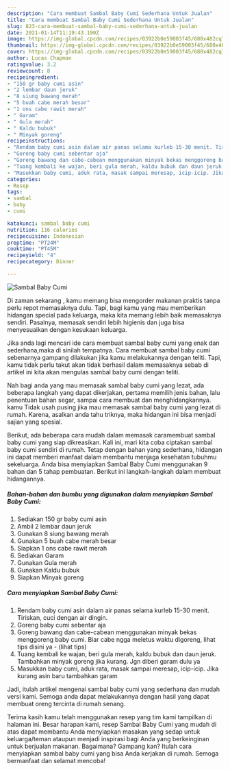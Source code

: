 ```yaml
---
description: "Cara membuat Sambal Baby Cumi Sederhana Untuk Jualan"
title: "Cara membuat Sambal Baby Cumi Sederhana Untuk Jualan"
slug: 823-cara-membuat-sambal-baby-cumi-sederhana-untuk-jualan
date: 2021-01-14T11:19:43.190Z
image: https://img-global.cpcdn.com/recipes/03922b0e59003f45/680x482cq70/sambal-baby-cumi-foto-resep-utama.jpg
thumbnail: https://img-global.cpcdn.com/recipes/03922b0e59003f45/680x482cq70/sambal-baby-cumi-foto-resep-utama.jpg
cover: https://img-global.cpcdn.com/recipes/03922b0e59003f45/680x482cq70/sambal-baby-cumi-foto-resep-utama.jpg
author: Lucas Chapman
ratingvalue: 3.2
reviewcount: 8
recipeingredient:
- "150 gr baby cumi asin"
- "2 lembar daun jeruk"
- "8 siung bawang merah"
- "5 buah cabe merah besar"
- "1 ons cabe rawit merah"
- " Garam"
- " Gula merah"
- " Kaldu bubuk"
- " Minyak goreng"
recipeinstructions:
- "Rendam baby cumi asin dalam air panas selama kurleb 15-30 menit. Tiriskan, cuci dengan air dingin."
- "Goreng baby cumi sebentar aja"
- "Goreng bawang dan cabe-cabean menggunakan minyak bekas menggoreng baby cumi. Biar cabe ngga meletus waktu digoreng, lihat tips disini ya           (lihat tips)"
- "Tuang kembali ke wajan, beri gula merah, kaldu bubuk dan daun jeruk. Tambahkan minyak goreng jika kurang. Jgn diberi garam dulu ya"
- "Masukkan baby cumi, aduk rata, masak sampai meresap, icip-icip. Jika kurang asin baru tambahkan garam"
categories:
- Resep
tags:
- sambal
- baby
- cumi

katakunci: sambal baby cumi 
nutrition: 116 calories
recipecuisine: Indonesian
preptime: "PT24M"
cooktime: "PT45M"
recipeyield: "4"
recipecategory: Dinner

---
```



![Sambal Baby Cumi](https://img-global.cpcdn.com/recipes/03922b0e59003f45/680x482cq70/sambal-baby-cumi-foto-resep-utama.jpg)

Di zaman  sekarang , kamu memang bisa mengorder makanan praktis tanpa perlu repot memasaknya dulu. Tapi, bagi kamu yang mau memberikan hidangan special pada keluarga, maka kita memang lebih baik memasaknya sendiri. Pasalnya, memasak sendiri lebih higienis dan juga bisa menyesuaikan dengan kesukaan keluarga.

Jika anda lagi mencari ide cara membuat sambal baby cumi yang enak dan sederhana,maka di sinilah tempatnya. Cara membuat sambal baby cumi  sebenarnya gampang dilakukan jika kamu melakukannya dengan teliti. Tapi, kamu tidak perlu takut akan tidak berhasil dalam memasaknya 
sebab di artikel ini kita akan mengulas sambal baby cumi dengan teliti.  



Nah bagi anda yang mau memasak sambal baby cumi yang lezat, ada beberapa langkah yang dapat dikerjakan, pertama memilih jenis bahan, lalu penentuan bahan segar, sampai cara membuat dan menghidangkannya. kamu Tidak usah pusing jika mau memasak sambal baby cumi yang lezat di rumah. Karena, asalkan anda  tahu triknya, maka hidangan ini bisa menjadi sajian yang spesial.

Berikut, ada beberapa cara mudah dalam memasak caramembuat sambal baby cumi yang siap dikreasikan. Kali ini, mari kita coba ciptakan sambal baby cumi sendiri di rumah. Tetap dengan bahan yang sederhana, hidangan ini dapat memberi manfaat dalam membantu menjaga kesehatan tubuhmu sekeluarga. Anda bisa menyiapkan Sambal Baby Cumi menggunakan 9 bahan dan 5 tahap pembuatan. Berikut ini langkah-langkah dalam membuat hidangannya.

<!--inarticleads1-->

##### Bahan-bahan dan bumbu yang digunakan dalam menyiapkan Sambal Baby Cumi:

1. Sediakan 150 gr baby cumi asin
1. Ambil 2 lembar daun jeruk
1. Gunakan 8 siung bawang merah
1. Gunakan 5 buah cabe merah besar
1. Siapkan 1 ons cabe rawit merah
1. Sediakan  Garam
1. Gunakan  Gula merah
1. Gunakan  Kaldu bubuk
1. Siapkan  Minyak goreng




<!--inarticleads2-->

##### Cara menyiapkan Sambal Baby Cumi:

1. Rendam baby cumi asin dalam air panas selama kurleb 15-30 menit. Tiriskan, cuci dengan air dingin.
1. Goreng baby cumi sebentar aja
1. Goreng bawang dan cabe-cabean menggunakan minyak bekas menggoreng baby cumi. Biar cabe ngga meletus waktu digoreng, lihat tips disini ya -           (lihat tips)
1. Tuang kembali ke wajan, beri gula merah, kaldu bubuk dan daun jeruk. Tambahkan minyak goreng jika kurang. Jgn diberi garam dulu ya
1. Masukkan baby cumi, aduk rata, masak sampai meresap, icip-icip. Jika kurang asin baru tambahkan garam




Jadi, itulah artikel mengenai  sambal baby cumi  yang sederhana dan mudah versi kami. Semoga anda dapat melakukannya dengan hasil yang dapat membuat oreng tercinta di rumah senang. 

Terima kasih kamu telah menggunakan resep yang tim kami tampilkan di halaman ini. Besar harapan kami, resep  Sambal Baby Cumi yang mudah di atas dapat membantu Anda menyiapkan masakan yang sedap untuk keluarga/teman ataupun menjadi inspirasi bagi Anda yang berkeinginan untuk berjualan makanan. Bagaimana? Gampang kan? Itulah cara menyiapkan sambal baby cumi yang bisa Anda kerjakan di rumah. Semoga bermanfaat dan selamat mencoba!

